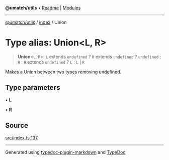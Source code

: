 **@umatch/utils** • [Readme](../../index.md) \| [Modules](../../modules.md)

***

[@umatch/utils](../../modules.md) / [index](../index.md) / Union

# Type alias: Union\<L, R\>

> **Union**\<`L`, `R`\>: `L` extends `undefined` ? `R` extends `undefined` ? `undefined` : `R` : `R` extends `undefined` ? `L` : `L` \| `R`

Makes a Union between two types removing undefined.

## Type parameters

• **L**

• **R**

## Source

[src/index.ts:137](https://github.com/umatch-oficial/utils/blob/1c5b195/src/index.ts#L137)

***

Generated using [typedoc-plugin-markdown](https://www.npmjs.com/package/typedoc-plugin-markdown) and [TypeDoc](https://typedoc.org/)
